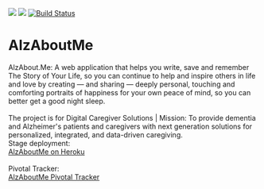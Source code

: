 <a href="https://codeclimate.com/github/EzzySri/AlzAboutMe"><img src="https://codeclimate.com/github/EzzySri/AlzAboutMe/badges/gpa.svg" /></a>
<a href="https://codeclimate.com/github/EzzySri/AlzAboutMe/coverage"><img src="https://codeclimate.com/github/EzzySri/AlzAboutMe/badges/coverage.svg" /></a>
[![Build Status](https://travis-ci.org/EzzySri/AlzAboutMe.svg?branch=master)](https://travis-ci.org/EzzySri/AlzAboutMe)
# AlzAboutMe
AlzAbout.Me: A web application that helps you write, save and remember The Story of Your Life, so you can continue to help and inspire others in life and love by creating — and sharing — deeply personal, touching and comforting portraits of happiness for your own peace of mind, so you can better get a good night sleep.<br /><br />
The project is for Digital Caregiver Solutions | Mission: To provide dementia and Alzheimer's patients and caregivers with next generation solutions for personalized, integrated, and data-driven caregiving.
<br />
Stage deployment:<br />
<a href="https://alzaboutme.herokuapp.com/">AlzAboutMe on Heroku</a>
<br /><br />
Pivotal Tracker:<br />
<a href="https://www.pivotaltracker.com/n/projects/1884943">AlzAboutMe Pivotal Tracker</a>

<!DOCTYPE html>
<html>
	<head>
		<script src="https://ajax.googleapis.com/ajax/libs/jquery/3.1.1/jquery.min.js">
		</script>
	</head>
</html>

